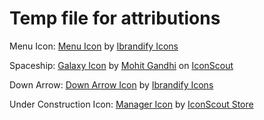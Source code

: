 # Temp file for attributions

Menu Icon: <a href="https://iconscout.com/icons/menu" target="_blank">Menu Icon</a> by <a href="https://iconscout.com/contributors/ibrandify-icons" target="_blank">Ibrandify Icons</a>

Spaceship: <a href="https://iconscout.com/icons/galaxy" target="_blank">Galaxy Icon</a> by <a href="https://iconscout.com/contributors/mcgandhi61">Mohit Gandhi</a> on <a href="https://iconscout.com">IconScout</a>

Down Arrow: <a href="https://iconscout.com/icons/down-arrow" target="_blank">Down Arrow Icon</a> by <a href="https://iconscout.com/contributors/ibrandify-icons" target="_blank">Ibrandify Icons</a>

Under Construction Icon: <a href="https://iconscout.com/icons/manager" target="_blank">Manager Icon</a> by <a href="https://iconscout.com/contributors/iconscout" target="_blank">IconScout Store</a>
